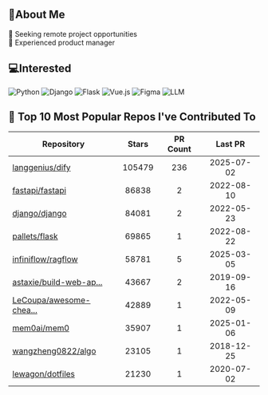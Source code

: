 ## 💫About Me 
👯 Seeking remote project opportunities   
🌱 Experienced product manager

## 💻Interested
![Python](https://img.shields.io/badge/python-3670A0?style=for-the-badge&logo=python&logoColor=ffdd54) ![Django](https://img.shields.io/badge/django-%23092E20.svg?style=for-the-badge&logo=django&logoColor=white) ![Flask](https://img.shields.io/badge/flask-%23000.svg?style=for-the-badge&logo=flask&logoColor=white) ![Vue.js](https://img.shields.io/badge/vuejs-%2335495e.svg?style=for-the-badge&logo=vuedotjs&logoColor=%234FC08D)  ![Figma](https://img.shields.io/badge/figma-%23F24E1E.svg?style=for-the-badge&logo=figma&logoColor=white) ![LLM](https://img.shields.io/badge/LLM-%23412991.svg?style=for-the-badge&logo=openai&logoColor=white)

## 🌟 Top 10 Most Popular Repos I've Contributed To

| Repository | Stars | PR Count | Last PR |
|-----|:---:|:---:|:---:|
| [langgenius/dify](https://github.com/langgenius/dify) | 105479 | 236 | 2025-07-02 |
| [fastapi/fastapi](https://github.com/fastapi/fastapi) | 86838 | 2 | 2022-08-10 |
| [django/django](https://github.com/django/django) | 84081 | 2 | 2022-05-23 |
| [pallets/flask](https://github.com/pallets/flask) | 69865 | 1 | 2022-08-22 |
| [infiniflow/ragflow](https://github.com/infiniflow/ragflow) | 58781 | 5 | 2025-03-05 |
| [astaxie/build-web-ap...](https://github.com/astaxie/build-web-application-with-golang) | 43667 | 2 | 2019-09-16 |
| [LeCoupa/awesome-chea...](https://github.com/LeCoupa/awesome-cheatsheets) | 42889 | 1 | 2022-05-09 |
| [mem0ai/mem0](https://github.com/mem0ai/mem0) | 35907 | 1 | 2025-01-06 |
| [wangzheng0822/algo](https://github.com/wangzheng0822/algo) | 23105 | 1 | 2018-12-25 |
| [lewagon/dotfiles](https://github.com/lewagon/dotfiles) | 21230 | 1 | 2020-07-02 |

